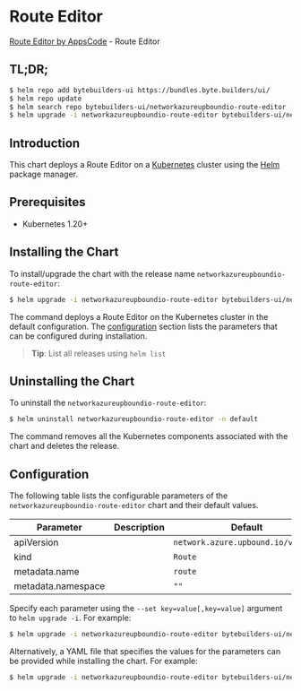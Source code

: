 # Route Editor

[Route Editor by AppsCode](https://byte.builders) - Route Editor

## TL;DR;

```bash
$ helm repo add bytebuilders-ui https://bundles.byte.builders/ui/
$ helm repo update
$ helm search repo bytebuilders-ui/networkazureupboundio-route-editor --version=v0.4.18
$ helm upgrade -i networkazureupboundio-route-editor bytebuilders-ui/networkazureupboundio-route-editor -n default --create-namespace --version=v0.4.18
```

## Introduction

This chart deploys a Route Editor on a [Kubernetes](http://kubernetes.io) cluster using the [Helm](https://helm.sh) package manager.

## Prerequisites

- Kubernetes 1.20+

## Installing the Chart

To install/upgrade the chart with the release name `networkazureupboundio-route-editor`:

```bash
$ helm upgrade -i networkazureupboundio-route-editor bytebuilders-ui/networkazureupboundio-route-editor -n default --create-namespace --version=v0.4.18
```

The command deploys a Route Editor on the Kubernetes cluster in the default configuration. The [configuration](#configuration) section lists the parameters that can be configured during installation.

> **Tip**: List all releases using `helm list`

## Uninstalling the Chart

To uninstall the `networkazureupboundio-route-editor`:

```bash
$ helm uninstall networkazureupboundio-route-editor -n default
```

The command removes all the Kubernetes components associated with the chart and deletes the release.

## Configuration

The following table lists the configurable parameters of the `networkazureupboundio-route-editor` chart and their default values.

|     Parameter      | Description |                    Default                    |
|--------------------|-------------|-----------------------------------------------|
| apiVersion         |             | <code>network.azure.upbound.io/v1beta1</code> |
| kind               |             | <code>Route</code>                            |
| metadata.name      |             | <code>route</code>                            |
| metadata.namespace |             | <code>""</code>                               |


Specify each parameter using the `--set key=value[,key=value]` argument to `helm upgrade -i`. For example:

```bash
$ helm upgrade -i networkazureupboundio-route-editor bytebuilders-ui/networkazureupboundio-route-editor -n default --create-namespace --version=v0.4.18 --set apiVersion=network.azure.upbound.io/v1beta1
```

Alternatively, a YAML file that specifies the values for the parameters can be provided while
installing the chart. For example:

```bash
$ helm upgrade -i networkazureupboundio-route-editor bytebuilders-ui/networkazureupboundio-route-editor -n default --create-namespace --version=v0.4.18 --values values.yaml
```

